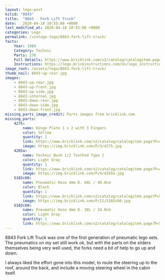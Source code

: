 ```yaml
---
layout: lego-post
kitid: "8843"
title:  "8843 - Fork Lift Truck"
date:   2020-04-18 10:55:00 +0000
last_modified_at: 2020-04-18 10:55:00 +0000
categories: Lego
permalink: /vintage-lego/8843-fork-lift-truck/
facts:
    Year: 1984
    Category: Technic
    Parts: 270
    Full Details: https://www.bricklink.com/v2/catalog/catalogitem.page?S=8843-1#T=I
    Instructions: https://lego.brickinstructions.com/en/lego_instructions/set/8843/Fork_Lift_Truck
image_root: /assets/lego/8843-fork-lift-truck/
thumb_nail: 8843-up-rear.jpg
images:
    - 8843-up-rear.jpg
    - 8843-up-front.jpg
    - 8843-up-side.jpg
    - 8843-internal.jpg
    - 8843-down-rear.jpg
    - 8843-down-side.jpg
    - 8843-down-front.jpg
missing_parts_image_credit: Parts images from bricklink.com
missing_parts:
    4275:
        name: Hinge Plate 1 x 2 with 3 Fingers
        color: Yellow
        quantity: 1
        link: https://www.bricklink.com/v2/catalog/catalogitem.page?P=4275&idColor=3
        image: https://img.bricklink.com/P/3/4275.jpg
    4265a:
        name: Technic Bush 1/2 Toothed Type I
        color: Light Gray
        quantity: 1
        link: https://www.bricklink.com/v2/catalog/catalogitem.page?P=4265a&idColor=9
        image: https://img.bricklink.com/P/9/4265a.jpg
    5102c60:
        name: Pneumatic Hose 4mm D. 60L / 48.0cm
        color: Black
        quantity: 1
        link: https://www.bricklink.com/v2/catalog/catalogitem.page?P=5102c60&idColor=11
        image: https://img.bricklink.com/P/11/5102c60.jpg
    5102c60:
        name: Pneumatic Hose 4mm D. 30L / 24.0cm
        color: Light Gray
        quantity: 1
        link: https://www.bricklink.com/v2/catalog/catalogitem.page?P=5102c30&idColor=9                      
---
```


8843 Fork Lift Truck was one of the first generation of pneumatic lego sets. The pneumatics on my set still work ok, but with the parts on the sliders themselves being very well used, the forks need a bit of help to go up and down. 

I always liked the effort gone into this model, to route the steering up to the roof, around the back, and include a moving steering wheel in the cabin itself.